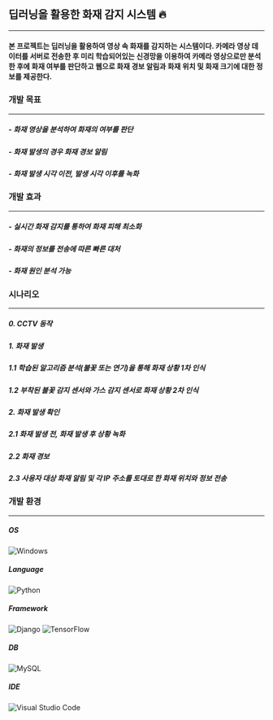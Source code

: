## 딥러닝을 활용한 화재 감지 시스템 🔥  
- - -
#### 본 프로젝트는 딥러닝을 활용하여 영상 속 화재를 감지하는 시스템이다. 카메라 영상 데이터를 서버로 전송한 후 미리 학습되어있는 신경망을 이용하여 카메라 영상으로만 분석한 후에 화재 여부를 판단하고 웹으로 화재 경보 알림과 화재 위치 및 화재 크기에 대한 정보를 제공한다.  

### 개발 목표  
- - -
##### - 화재 영상을 분석하여 화재의 여부를 판단  
##### - 화재 발생의 경우 화재 경보 알림  
##### - 화재 발생 시각 이전, 발생 시각 이후를 녹화  

### 개발 효과  
- - -
##### - 실시간 화재 감지를 통하여 화재 피해 최소화  
##### - 화재의 정보를 전송에 따른 빠른 대처  
##### - 화재 원인 분석 가능  

### 시나리오  
- - -
##### 0. CCTV 동작  
##### 1. 화재 발생  
#####  1.1 학습된 알고리즘 분석(불꽃 또는 연기)을 통해 화재 상황 1차 인식  
#####  1.2 부착된 불꽃 감지 센서와 가스 감지 센서로 화재 상황 2차 인식  
##### 2. 화재 발생 확인  
#####  2.1 화재 발생 전, 화재 발생 후 상황 녹화  
#####  2.2 화재 경보  
#####  2.3 사용자 대상 화재 알림 및 각 IP 주소를 토대로 한 화재 위치와 정보 전송  

### 개발 환경  
- - -
##### OS  
![Windows](https://img.shields.io/badge/Windows-0078D6?style=for-the-badge&logo=windows&logoColor=white)
##### Language  
![Python](https://img.shields.io/badge/python-3670A0?style=for-the-badge&logo=python&logoColor=ffdd54)
##### Framework  
![Django](https://img.shields.io/badge/django-%23092E20.svg?style=for-the-badge&logo=django&logoColor=white)
![TensorFlow](https://img.shields.io/badge/TensorFlow-%23FF6F00.svg?style=for-the-badge&logo=TensorFlow&logoColor=white)
##### DB  
![MySQL](https://img.shields.io/badge/mysql-%2300f.svg?style=for-the-badge&logo=mysql&logoColor=white)
##### IDE  
![Visual Studio Code](https://img.shields.io/badge/Visual%20Studio%20Code-0078d7.svg?style=for-the-badge&logo=visual-studio-code&logoColor=white)
